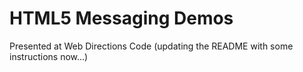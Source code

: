 # HTML5 Messaging Demos

Presented at Web Directions Code (updating the README with some instructions now...)